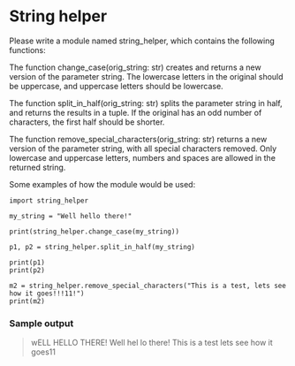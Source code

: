 # String helper

Please write a module named string_helper, which contains the following functions:

The function change_case(orig_string: str) creates and returns a new version of the parameter string. The lowercase letters in the original should be uppercase, and uppercase letters should be lowercase.

The function split_in_half(orig_string: str) splits the parameter string in half, and returns the results in a tuple. If the original has an odd number of characters, the first half should be shorter.

The function remove_special_characters(orig_string: str) returns a new version of the parameter string, with all special characters removed. Only lowercase and uppercase letters, numbers and spaces are allowed in the returned string.

Some examples of how the module would be used:

```
import string_helper

my_string = "Well hello there!"

print(string_helper.change_case(my_string))

p1, p2 = string_helper.split_in_half(my_string)

print(p1)
print(p2)

m2 = string_helper.remove_special_characters("This is a test, lets see how it goes!!!11!")
print(m2)
```

### Sample output

>wELL HELLO THERE!
>Well hel
>lo there!
>This is a test lets see how it goes11